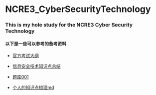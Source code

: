 # NCRE3_CyberSecurityTechnology

### This is my hole study for the NCRE3 Cyber Security Technology

#### 以下是一些可以参考的备考资料

- [官方考试大纲](https://github.com/GeniusKangaroo/NCRE3_CyberSecurityTechnology/blob/main/%E8%80%83%E8%AF%95%E5%A4%A7%E7%BA%B2.pdf)
- [信息安全技术知识点总结](https://github.com/GeniusKangaroo/NCRE3_CyberSecurityTechnology/blob/main/%E4%BF%A1%E6%81%AF%E5%AE%89%E5%85%A8%E6%8A%80%E6%9C%AF%E7%9F%A5%E8%AF%86%E7%82%B9%E6%80%BB%E7%BB%93.docx)

- [题库001](https://github.com/GeniusKangaroo/NCRE3_CyberSecurityTechnology/blob/main/%E4%B8%89%E7%BA%A7%E4%BF%A1%E6%81%AF%E5%AE%89%E5%85%A8%E6%8A%80%E6%9C%AF%E6%96%B0%E9%A2%98%E5%9E%8B%E7%BB%BC%E5%90%88%E5%BA%94%E7%94%A8%E9%A2%98%E5%BA%93.doc)

- [个人的知识点梳理md](https://github.com/GeniusKangaroo/NCRE3_CyberSecurityTechnology/blob/main/%E4%BF%A1%E6%81%AF%E5%AE%89%E5%85%A8%E6%8A%80%E6%9C%AF.md)
